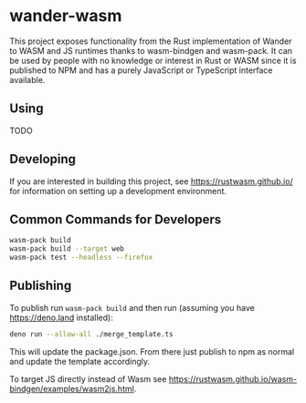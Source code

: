 # wander-wasm

This project exposes functionality from the Rust implementation of Wander to WASM and JS runtimes thanks to wasm-bindgen and wasm-pack.
It can be used by people with no knowledge or interest in Rust or WASM since it is published to NPM and has a purely JavaScript or TypeScript interface available.

## Using

TODO

## Developing

If you are interested in building this project, see https://rustwasm.github.io/ for information on setting up a development environment.

## Common Commands for Developers

```bash
wasm-pack build
wasm-pack build --target web
wasm-pack test --headless --firefox
```

## Publishing

To publish run `wasm-pack build` and then run (assuming you have https://deno.land installed):

```bash
deno run --allow-all ./merge_template.ts
```

This will update the package.json.
From there just publish to npm as normal and update the template accordingly.

To target JS directly instead of Wasm see https://rustwasm.github.io/wasm-bindgen/examples/wasm2js.html.
